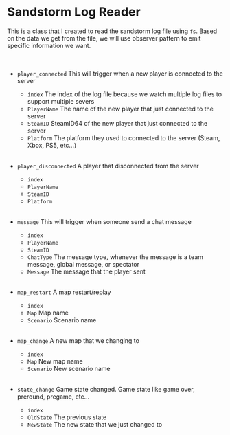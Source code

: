 # Sandstorm Log Reader

This is a class that I created to read the sandstorm log file using `fs`. Based on the data we get from the file, we will use observer pattern to emit specific information we want.<br><br><br>


- `player_connected` This will trigger when a new player is connected to the server
	- `index` The index of the log file because we watch multiple log files to support multiple severs
	- `PlayerName` The name of the new player that just connected to the server
	- `SteamID` SteamID64 of the new player that just connected to the server
	- `Platform` The platform they used to connected to the server (Steam, Xbox, PS5, etc...)<br><br>

- `player_disconnected` A player that disconnected from the server
	- `index`
	- `PlayerName`
	- `SteamID`
	- `Platform`<br><br>
	
- `message` This will trigger when someone send a chat message
	- `index`
	- `PlayerName`
	- `SteamID`
	- `ChatType` The message type, whenever the message is a team message, global message, or spectator
	- `Message` The message that the player sent<br><br>
	
- `map_restart` A map restart/replay
	- `index`
	- `Map` Map name
	- `Scenario` Scenario name<br><br>
	
- `map_change` A new map that we changing to
	- `index`
	- `Map` New map name
	- `Scenario` New scenario name<br><br>
	
- `state_change` Game state changed. Game state like game over, preround, pregame, etc...
	- `index`
	- `OldState` The previous state
	- `NewState` The new state that we just changed to
